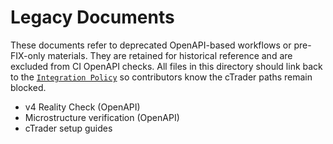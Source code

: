 # Legacy Documents

These documents refer to deprecated OpenAPI-based workflows or pre-FIX-only materials.
They are retained for historical reference and are excluded from CI OpenAPI checks.
All files in this directory should link back to the
[`Integration Policy`](../policies/integration_policy.md) so contributors know
the cTrader paths remain blocked.

- v4 Reality Check (OpenAPI)
- Microstructure verification (OpenAPI)
- cTrader setup guides

